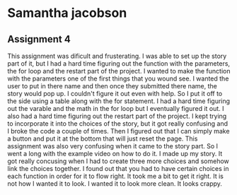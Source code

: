 # Samantha jacobson
## Assignment 4

This assignment was dificult and frusterating. I was able to set up the story part of it, but I had a hard time figuring out the function with the parameters, the for loop and the restart part of the project. I wanted to make the function with the parameters one of the first things that you wound see. I wanted the user to put in there name and then once they submitted there name, the story would pop up. I couldn't figure it out even with help. So I put it off to the side using a table along with the for statement. I had a hard time figuring out the varable and the math in the for loop but I eventually figured it out. I also had a hard time figuring out the restart part of the project. I kept trying to incorporate it into the choices of the story, but it got really confusing and I broke the code a couple of times. Then I figured out that I can simply make a button and put it at the bottom that will just reset the page. This assignment was also very confusing when it came to the story part. So I went a long with the example video on how to do it. I made up my story. It got really concusing when I had to create three more choices and somehow link the choices together. I found out that you had to have certain choices in each function in order for it to flow right. It took me a bit to get it right. It is not how I wanted it to look. I wanted it to look more clean. It looks crappy.
